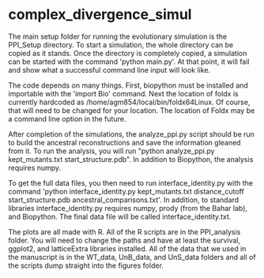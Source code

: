 complex_divergence_simul
========================
The main setup folder for running the evolutionary simulation is the PPI_Setup directory.  To start a simulation, the whole directory can be copied as it stands.  Once the directory is completely copied, a simulation can be started with the command 'python main.py'.  At that point, it will fail and show what a successful command line input will look like.

The code depends on many things.  First, biopython must be installed and importable with the 'import Bio' command.  Next the location of foldx is currently hardcoded as /home/agm854/local/bin/foldx64Linux.  Of course, that will need to be changed for your location.  The location of Foldx may be a command line option in the future.  

After completion of the simulations, the analyze_ppi.py script should be run to build the ancestral reconstructions and save the information gleaned from it.  To run the analysis, you will run "python analyze_ppi.py kept_mutants.txt start_structure.pdb".  In addition to Biopython, the analysis requires numpy.

To get the full data files, you then need to run interface_identity.py with the command 'python interface_identity.py kept_mutants.txt distance_cutoff start_structure.pdb ancestral_comparisons.txt'.  In addition, to standard libraries interface_identity.py requires numpy, prody (from the Bahar lab), and Biopython.  The final data file will be called interface_identity.txt.

The plots are all made with R.  All of the R scripts are in the PPI_analysis folder.  You will need to change the paths and have at least the survival, ggplot2, and latticeExtra libraries installed.  All of the data that we used in the manuscript is in the WT_data, UnB_data, and UnS_data folders and all of the scripts dump straight into the figures folder.

